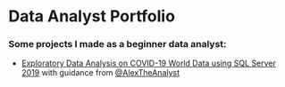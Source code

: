 <!DOCTYPE html>
<html>
<head>
  <h1>Data Analyst Portfolio</h1>
</head>

<body>
  <h3>Some projects I made as a beginner data analyst:</h3>
  <p>
    <ul>
      <li><a href="https://github.com/Kei-shii/DataAnalyst-Portfolio/blob/main/COVID-19%20Portfolio%20Project%20-%20SQL%20Server%202019%20Exploratory%20Data%20Analysis%20v1.sql">
        Exploratory Data Analysis on COVID-19 World Data using SQL Server 2019</a> with guidance from <a href="https://github.com/AlexTheAnalyst">@AlexTheAnalyst</a></li>
    </ul>
</body>
</html>
